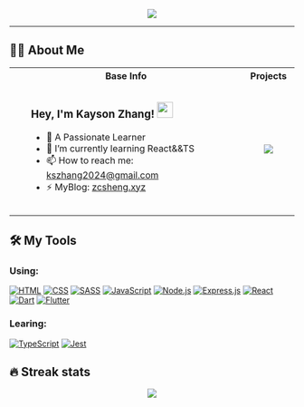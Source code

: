 <p align="center">
  <a href="https://github.com/DenverCoder1/readme-typing-svg"><img src="https://readme-typing-svg.herokuapp.com?color=%2336BCF7&size=40&center=true&vCenter=true&width=600&height=60&lines=Welcome+to+my+profile!"></a>
</p>
<hr/>

<h2>👨‍💻 About Me</h2>

<table>
  <tr>
      <th>Base Info</th>
      <th>Projects</th>
  </tr>
  <tr>
      <td>
        <div style="margin: 30px;">
          <h3>
            Hey, I'm Kayson Zhang!
            <!-- This is provided by others -->
            <img src="https://media.giphy.com/media/hvRJCLFzcasrR4ia7z/giphy.gif" width="28">
          </h3>
          <ul>
            <li>🔭 A Passionate Learner</li>
            <li>🌱 I’m currently learning React&&TS</li>
            <li>📫 How to reach me: <a href="kszhang2024@gmail.com">kszhang2024@gmail.com</a></li>
            <li>⚡ MyBlog: <a href="www.zcsheng.xyz">zcsheng.xyz</a></li>
          </ul>
        </div>
      </td>
      <td>
        <div style="margin: 30px;">
          <a href="https://github.com/anuraghazra/github-readme-stats">
            <img src="https://github-readme-stats.vercel.app/api/top-langs/?username=kszhang2024&layout=compact">
          </a>
        </div>
      </td>
  </tr>
</table>

<h2>🛠️ My Tools</h2>

<h3>Using: </h3>
<a href="#"><img alt="HTML" src="https://img.shields.io/badge/HTML-E34F26.svg?logo=html5&logoColor=white"></a>
<a href="#"><img alt="CSS" src="https://img.shields.io/badge/CSS-1572B6.svg?logo=css3&logoColor=white"></a>
<a href="#"><img alt="SASS" src="https://img.shields.io/badge/Sass-hotpink.svg?logo=SASS&logoColor=white"></a>
<a href="#"><img alt="JavaScript" src="https://img.shields.io/badge/JavaScript-F7DF1E.svg?logo=javascript&logoColor=black"></a>
<a href="#"><img alt="Node.js" src="https://img.shields.io/badge/Node.js-43853D.svg?logo=node.js&logoColor=white"></a>
<a href="#"><img alt="Express.js" src="https://img.shields.io/badge/Express.js-404d59.svg?logo=express&logoColor=white"></a>
<a href="#"><img alt="React" src="https://img.shields.io/badge/React-20232a.svg?logo=react&logoColor=%2361DAFB"></a>
<a href="#"><img alt="Dart" src="https://img.shields.io/badge/Dart-15A6C4.svg?logo=dart&logoColor=white"></a>
<a href="#"><img alt="Flutter" src="https://img.shields.io/badge/Flutter-02569B.svg?logo=flutter&logoColor=white"></a>

<h3>Learing: </h3>
<a href="#"><img alt="TypeScript" src="https://img.shields.io/badge/TypeScript-007ACC.svg?logo=typescript&logoColor=white"></a>
<a href="#"><img alt="Jest" src="https://img.shields.io/badge/Jest-C21325.svg?logo=jest&logoColor=white"></a>

<h2>🔥 Streak stats</h2>
<p align="center">
<a href="https://github.com/ashutosh00710/github-readme-activity-graph">
  <img src="https://activity-graph.herokuapp.com/graph?username=kszhang2024&theme=react-dark">
</a>
</p>

